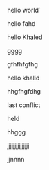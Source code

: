 hello world`

hello fahd

hello Khaled

gggg

gfhfhfgfhg

hello khalid

hhgfhgfdhg

last conflict

held

hhggg

jjjjjjjjjjjjjjj

jjnnnn
